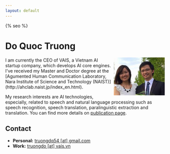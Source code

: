 ```yaml
---
layout: default
---
```


{% seo %}
<!--<div class="home">-->

# Do Quoc Truong #
<img style="float: right;" height="120" src="https://github.com/truongdo/truongdo.github.io/raw/master/images/avatar.jpg">
<!--
I am currently a Ph.D student at the [Agumented Human Communication Laboratory, Nara Institute of Science and Technology (NAIST)](http://ahclab.naist.jp/index_en.html).-->
I am currently the CEO of VAIS, a Vietnam AI startup company, which develops AI core engines.
I've received my Master and Doctor degree at the [Agumented Human Communication Laboratory, Nara Institute of Science and Technology (NAIST)](http://ahclab.naist.jp/index_en.html).

My research interests are AI technologies, especially, related to speech and natural language processing such as speech recognition, speech translation,
paralinguistic extraction and translation. You can find more details on [publication page](http://www.truongdo.com/publication).

## Contact
- __Personal:__ <a href="mailto:truongdq54 [at] gmail.com">truongdq54 [at] gmail.com</a>
- __Work:__ <a href="mailto:truongdo [at] vais.vn">truongdo [at] vais.vn</a>
